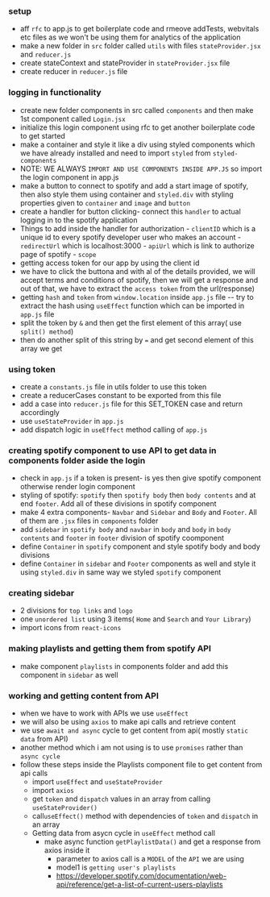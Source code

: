 ### setup
- aff `rfc` to app.js to get boilerplate code and rmeove addTests, webvitals etc files as we won't be using them for analytics of the application
- make a new folder in `src` folder called `utils` with files  `stateProvider.jsx` and `reducer.js`
- create stateContext and stateProvider in `stateProvider.jsx` file
- create reducer in `reducer.js` file
### logging in functionality
- create new folder components in src called `components` and then make 1st component called `Login.jsx`
- initialize this login component using rfc to get another boilerplate code to get started
- make a container  and style it like a div using styled components which we have already installed and need to import `styled` from `styled-components`
- NOTE: WE ALWAYS `IMPORT AND USE COMPONENTS INSIDE APP.JS` so import the login component in app.js
- make a button to connect to spotify and add a start image of spotify, then also style them using container and `styled.div` with styling properties given to `container` and `image` and `button`
- create a handler for button clicking- connect this `handler` to actual logging in to the spotify application
- Things to add inside the handler for authorization
      - `clientID` which is a unique id to every spotify developer user who makes an account
      - `redirectUrl` which is localhost:3000
      - `apiUrl` which is link to authorize page of spotify
      - `scope`
- getting access token for our app by using the client id
- we have to click the buttona and with al of the details provided, we will accept terms and conditions of spotify, then we will get a response and out of that, we have to extract the `access token` from the url(response)
- getting `hash` and `token` from `window.location` inside `app.js` file
        -- try to extract the hash using `useEffect` function which can be imported in `app.js` file
- split the token by `&` and then get the first element of this array( use `split() method`)
- then do another split of this string by `=` and get second element of this array we get

### using token
- create a `constants.js` file in utils folder to use this token
- create a reducerCases constant to be exported from this file
- add a case into `reducer.js` file for this SET_TOKEN case and return accordingly
- use `useStateProvider` in `app.js`
- add dispatch logic in `useEffect` method calling of `app.js`

### creating spotify component to use API to get data in components folder aside the login
- check in `app.js` if a token is present- is yes then give spotify component otherwise render login component
- styling of spotify: `spotify` then `spotify body` then `body contents` and at end `footer`. Add all of these divisions in spotify component
- make 4 extra components- `Navbar` and `Sidebar` and `Body` and `Footer`. All of them are `.jsx` files in `components` folder
- add `sidebar` in `spotify body` and `navbar` in `body` and `body` in `body contents` and `footer` in `footer` division of spotify coomponent
- define `Container` in `spotify` component and style spotify body and body divisions
- define `Container` in `sidebar` and `Footer` components as well and style it using `styled.div` in same way we styled `spotify` component
### creating sidebar
- 2 divisions for `top links` and `logo`
- one `unordered list` using 3 items( `Home` and `Search` and `Your Library`)
- import icons from `react-icons`
### making playlists and getting them from spotify API
- make component `playlists` in components folder and add this component in `sidebar` as well

### working and getting content from API
- when we have to work with APIs we use `useEffect`
- we will also be using `axios` to make api calls and retrieve content
- we use `await and async` cycle to get content from api( mostly `static data` from API)
- another method which i am not using is to use `promises` rather than `async cycle`
- follow these steps inside the Playlists component file to get content from api calls
  - import `useEffect` and `useStateProvider`
  - import `axios`
  - get `token` and `dispatch` values in an array from calling `useStateProvider()`
  - call`useEffect()` method with dependencies of `token` and `dispatch` in an array
  - Getting data from asycn cycle in `useEffect` method call
      - make async function `getPlaylistData()` and get a response from axios inside it
          - parameter to axios call is a `MODEL` of the `API` we are using
          - model1 is `getting user's playlists`
          - https://developer.spotify.com/documentation/web-api/reference/get-a-list-of-current-users-playlists
